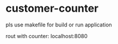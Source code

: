 # customer-counter

pls use makefile for build or run application 

rout with counter: localhost:8080